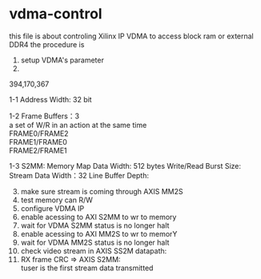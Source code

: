 # vdma-control
this file is about controling Xilinx IP VDMA to access block ram or external DDR4 
the procedure is 
1. setup VDMA's parameter 
2. 
394,170,367

   1-1 Address Width: 32 bit
   
   1-2 Frame Buffers：3  
   a set of W/R in an action at the same time  
   FRAME0/FRAME2  
   FRAME1/FRAME0  
   FRAME2/FRAME1  
     
   1-3 S2MM:
       Memory Map Data Width: 512 bytes
       Write/Read Burst Size: 
       Stream Data Width：32
       Line Buffer Depth:
       
       
3. make sure stream is coming through AXIS MM2S
4. test memory can R/W 
5. configure VDMA IP 
6. enable acessing to AXI S2MM to wr to memory
7. wait for VDMA S2MM status is no longer halt
8. enable acessing to AXI MM2S to wr to memorY
9. wait for VDMA MM2S status is no longer halt
10. check video stream in AXIS SS2M
datapath:
1. RX frame CRC => AXIS S2MM:  
tuser is the first stream data transmitted
